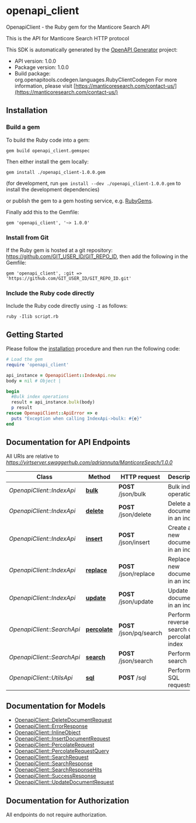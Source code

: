 # openapi_client

OpenapiClient - the Ruby gem for the Manticore Search API

This is the API for Manticore Search HTTP protocol


This SDK is automatically generated by the [OpenAPI Generator](https://openapi-generator.tech) project:

- API version: 1.0.0
- Package version: 1.0.0
- Build package: org.openapitools.codegen.languages.RubyClientCodegen
For more information, please visit [https://manticoresearch.com/contact-us/](https://manticoresearch.com/contact-us/)

## Installation

### Build a gem

To build the Ruby code into a gem:

```shell
gem build openapi_client.gemspec
```

Then either install the gem locally:

```shell
gem install ./openapi_client-1.0.0.gem
```

(for development, run `gem install --dev ./openapi_client-1.0.0.gem` to install the development dependencies)

or publish the gem to a gem hosting service, e.g. [RubyGems](https://rubygems.org/).

Finally add this to the Gemfile:

    gem 'openapi_client', '~> 1.0.0'

### Install from Git

If the Ruby gem is hosted at a git repository: https://github.com/GIT_USER_ID/GIT_REPO_ID, then add the following in the Gemfile:

    gem 'openapi_client', :git => 'https://github.com/GIT_USER_ID/GIT_REPO_ID.git'

### Include the Ruby code directly

Include the Ruby code directly using `-I` as follows:

```shell
ruby -Ilib script.rb
```

## Getting Started

Please follow the [installation](#installation) procedure and then run the following code:

```ruby
# Load the gem
require 'openapi_client'

api_instance = OpenapiClient::IndexApi.new
body = nil # Object | 

begin
  #Bulk index operations
  result = api_instance.bulk(body)
  p result
rescue OpenapiClient::ApiError => e
  puts "Exception when calling IndexApi->bulk: #{e}"
end

```

## Documentation for API Endpoints

All URIs are relative to *https://virtserver.swaggerhub.com/adriannuta/ManticoreSeach/1.0.0*

Class | Method | HTTP request | Description
------------ | ------------- | ------------- | -------------
*OpenapiClient::IndexApi* | [**bulk**](docs/IndexApi.md#bulk) | **POST** /json/bulk | Bulk index operations
*OpenapiClient::IndexApi* | [**delete**](docs/IndexApi.md#delete) | **POST** /json/delete | Delete a document in an index
*OpenapiClient::IndexApi* | [**insert**](docs/IndexApi.md#insert) | **POST** /json/insert | Create a new document in an index
*OpenapiClient::IndexApi* | [**replace**](docs/IndexApi.md#replace) | **POST** /json/replace | Replace new document in an index
*OpenapiClient::IndexApi* | [**update**](docs/IndexApi.md#update) | **POST** /json/update | Update a document in an index
*OpenapiClient::SearchApi* | [**percolate**](docs/SearchApi.md#percolate) | **POST** /json/pq/search | Perform reverse search on a percolate index
*OpenapiClient::SearchApi* | [**search**](docs/SearchApi.md#search) | **POST** /json/search | Performs a search
*OpenapiClient::UtilsApi* | [**sql**](docs/UtilsApi.md#sql) | **POST** /sql | Perform SQL requests


## Documentation for Models

 - [OpenapiClient::DeleteDocumentRequest](docs/DeleteDocumentRequest.md)
 - [OpenapiClient::ErrorResponse](docs/ErrorResponse.md)
 - [OpenapiClient::InlineObject](docs/InlineObject.md)
 - [OpenapiClient::InsertDocumentRequest](docs/InsertDocumentRequest.md)
 - [OpenapiClient::PercolateRequest](docs/PercolateRequest.md)
 - [OpenapiClient::PercolateRequestQuery](docs/PercolateRequestQuery.md)
 - [OpenapiClient::SearchRequest](docs/SearchRequest.md)
 - [OpenapiClient::SearchResponse](docs/SearchResponse.md)
 - [OpenapiClient::SearchResponseHits](docs/SearchResponseHits.md)
 - [OpenapiClient::SuccessResponse](docs/SuccessResponse.md)
 - [OpenapiClient::UpdateDocumentRequest](docs/UpdateDocumentRequest.md)


## Documentation for Authorization

 All endpoints do not require authorization.

